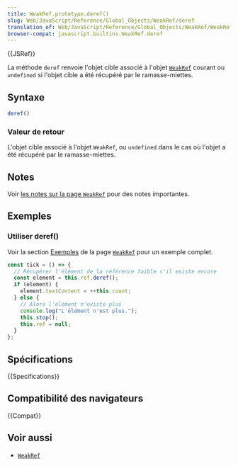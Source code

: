 ```yaml
---
title: WeakRef.prototype.deref()
slug: Web/JavaScript/Reference/Global_Objects/WeakRef/deref
translation_of: Web/JavaScript/Reference/Global_Objects/WeakRef/WeakRef
browser-compat: javascript.builtins.WeakRef.deref
---
```


{{JSRef}}

La méthode `deref` renvoie l'objet cible associé à l'objet [`WeakRef`](/fr/docs/Web/JavaScript/Reference/Global_Objects/WeakRef) courant ou `undefined` si l'objet cible a été récupéré par le ramasse-miettes.

## Syntaxe

```js
deref()
```

### Valeur de retour

L'objet cible associé à l'objet `WeakRef`, ou `undefined` dans le cas où l'objet a été récupéré par le ramasse-miettes.

## Notes

Voir [les notes sur la page `WeakRef`](/fr/docs/Web/JavaScript/Reference/Global_Objects/WeakRef#notes_sur_weakref) pour des notes importantes.

## Exemples

### Utiliser deref()

Voir la section [Exemples](/fr/docs/Web/JavaScript/Reference/Global_Objects/WeakRef#exemples) de la page  [`WeakRef`](/fr/docs/Web/JavaScript/Reference/Global_Objects/WeakRef) pour un exemple complet.

```js
const tick = () => {
  // Récupérer l'élément de la référence faible s'il existe encore
  const element = this.ref.deref();
  if (element) {
    element.textContent = ++this.count;
  } else {
    // Alors l'élément n'existe plus
    console.log("L'élément n'est plus.");
    this.stop();
    this.ref = null;
  }
};
```

## Spécifications

{{Specifications}}

## Compatibilité des navigateurs

{{Compat}}

## Voir aussi

- [`WeakRef`](/fr/docs/Web/JavaScript/Reference/Global_Objects/WeakRef)
